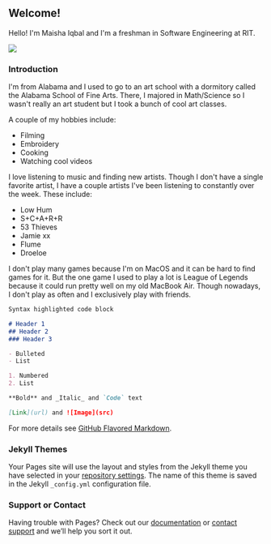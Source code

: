 ## Welcome!

Hello! I'm Maisha Iqbal and I'm a freshman in Software Engineering at RIT. 

![](https://cdn.discordapp.com/attachments/112616606735024128/738904724115292180/image0.gif)

### Introduction

I'm from Alabama and I used to go to an art school with a dormitory called the Alabama School of Fine Arts. There, I majored in Math/Science so I wasn't really an art student but I took a bunch of cool art classes. 

A couple of my hobbies include:
- Filming
- Embroidery
- Cooking
- Watching cool videos

I love listening to music and finding new artists. Though I don't have a single favorite artist, I have a couple artists I've been listening to constantly over the week. 
These include: 
- Low Hum
- S+C+A+R+R
- 53 Thieves 
- Jamie xx
- Flume
- Droeloe 

I don't play many games because I'm on MacOS and it can be hard to find games for it. But the one game I used to play a lot is League of Legends because it could run pretty well on my old MacBook Air. Though nowadays, I don't play as often and I exclusively play with friends. 

```markdown
Syntax highlighted code block

# Header 1
## Header 2
### Header 3

- Bulleted
- List

1. Numbered
2. List

**Bold** and _Italic_ and `Code` text

[Link](url) and ![Image](src)
```

For more details see [GitHub Flavored Markdown](https://guides.github.com/features/mastering-markdown/).

### Jekyll Themes

Your Pages site will use the layout and styles from the Jekyll theme you have selected in your [repository settings](https://github.com/mi4404/mi4404-introduction/settings). The name of this theme is saved in the Jekyll `_config.yml` configuration file.

### Support or Contact

Having trouble with Pages? Check out our [documentation](https://docs.github.com/categories/github-pages-basics/) or [contact support](https://github.com/contact) and we’ll help you sort it out.
